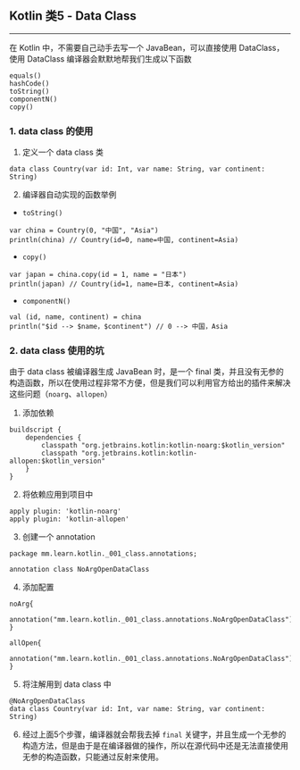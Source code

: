 ## Kotlin 类5 - Data Class

---

在 Kotlin 中，不需要自己动手去写一个 JavaBean，可以直接使用 DataClass，使用 DataClass 编译器会默默地帮我们生成以下函数

```
equals()
hashCode()
toString()
componentN()
copy()
```

### 1. data class 的使用

1. 定义一个 data class 类

```
data class Country(var id: Int, var name: String, var continent: String)
```


2. 编译器自动实现的函数举例

+ `toString()`

```
var china = Country(0, "中国", "Asia")
println(china) // Country(id=0, name=中国, continent=Asia)
```

+ `copy()`

```
var japan = china.copy(id = 1, name = "日本")
println(japan) // Country(id=1, name=日本, continent=Asia)
```

+ `componentN()`

```
val (id, name, continent) = china
println("$id --> $name，$continent") // 0 --> 中国，Asia
```

### 2. data class 使用的坑
由于 data class 被编译器生成 JavaBean 时，是一个 final 类，并且没有无参的构造函数，所以在使用过程非常不方便，但是我们可以利用官方给出的插件来解决这些问题（`noarg`、`allopen`）

1. 添加依赖

```
buildscript {
    dependencies {
        classpath "org.jetbrains.kotlin:kotlin-noarg:$kotlin_version"
        classpath "org.jetbrains.kotlin:kotlin-allopen:$kotlin_version"
    }
}
```

2. 将依赖应用到项目中

```
apply plugin: 'kotlin-noarg'
apply plugin: 'kotlin-allopen'
```

3. 创建一个 annotation
```
package mm.learn.kotlin._001_class.annotations;

annotation class NoArgOpenDataClass
```

4. 添加配置

```
noArg{
    annotation("mm.learn.kotlin._001_class.annotations.NoArgOpenDataClass")
}

allOpen{
    annotation("mm.learn.kotlin._001_class.annotations.NoArgOpenDataClass")
}
```

5. 将注解用到 data class 中

```
@NoArgOpenDataClass
data class Country(var id: Int, var name: String, var continent: String)
```

6. 经过上面5个步骤，编译器就会帮我去掉 `final` 关键字，并且生成一个无参的构造方法，但是由于是在编译器做的操作，所以在源代码中还是无法直接使用无参的构造函数，只能通过反射来使用。



